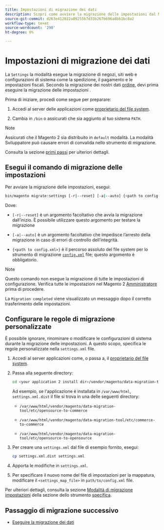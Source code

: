 ```yaml
---
title: Impostazioni di migrazione dei dati
description: Scopri come avviare la migrazione delle impostazioni dal Magento 1 al Magento 2 con [!DNL Data Migration Tool].
source-git-commit: d263e412022a89255b7d33b267b696a8bb1bc8a2
workflow-type: tm+mt
source-wordcount: '298'
ht-degree: 0%

---
```



# Impostazioni di migrazione dei dati

La `Settings` la modalità esegue la migrazione di negozi, siti web e configurazioni di sistema come la spedizione, il pagamento e le impostazioni fiscali. Secondo la migrazione dei nostri dati [ordine](overview.md#migration-order), devi prima eseguire la migrazione delle impostazioni .

Prima di iniziare, procedi come segue per preparare:

1. Accedi al server delle applicazioni come [proprietario del file system](../../../installation/prerequisites/file-system/overview.md).

1. Cambia in `/bin` o assicurati che sia aggiunto al tuo sistema `PATH`.

>[!NOTE]
>
>Assicurati che il Magento 2 sia distribuito in `default` modalità. La modalità Sviluppatore può causare errori di convalida nello strumento di migrazione.


Consulta la sezione [primi passi](overview.md#first-steps) per ulteriori dettagli.

## Esegui il comando di migrazione delle impostazioni

Per avviare la migrazione delle impostazioni, esegui:

```bash
bin/magento migrate:settings [-r|--reset] [-a|--auto] {<path to config.xml>}
```

Dove:

* `[-r|--reset]` è un argomento facoltativo che avvia la migrazione dall’inizio. È possibile utilizzare questo argomento per testare la migrazione

* `[-a|--auto]` è un argomento facoltativo che impedisce l’arresto della migrazione in caso di errori di controllo dell’integrità.

* `{<path to config.xml>}` è il percorso assoluto del file system per lo strumento di migrazione [`config.xml`](../configure.md#configure-migration-in-vendor-folder) file; questo argomento è obbligatorio.

>[!NOTE]
>
>Questo comando non esegue la migrazione di tutte le impostazioni di configurazione. Verifica tutte le impostazioni nel Magento 2 [Amministratore](https://glossary.magento.com/admin) prima di procedere.


La `Migration completed` viene visualizzato un messaggio dopo il corretto trasferimento delle impostazioni.

## Configurare le regole di migrazione personalizzate

È possibile ignorare, rinominare o modificare le configurazioni di sistema durante la migrazione delle impostazioni. A questo scopo, specifica le regole personalizzate nella `settings.xml` file.

1. Accedi al server applicazioni come, o passa a, il [proprietario del file system](../../../installation/prerequisites/file-system/overview.md).

1. Passa alla seguente directory:

   ```bash
   cd <your application 2 install dir>/vendor/magento/data-migration-tool/etc/<edition-to-edition>
   ```

   Ad esempio, se l&#39;applicazione è installata in `/var/www/html`, `settings.xml.dist` il file si trova in una delle seguenti directory:

   * `/var/www/html/vendor/magento/data-migration-tool/etc/opensource-to-commerce`

   * `/var/www/html/vendor/magento/data-migration-tool/etc/commerce-to-commerce`

   * `/var/www/html/vendor/magento/data-migration-tool/etc/opensource-to-opensource`

1. Per creare una `settings.xml` dal file di esempio fornito, esegui:

   ```bash
   cp settings.xml.dist settings.xml
   ```

1. Apporta le modifiche in `settings.xml`.

1. Per specificare il nuovo nome del file di impostazioni per la mappatura, modificare il `<settings_map_file>` in `path/to/config.xml` file.

Per ulteriori dettagli, consulta la sezione [Modalità di migrazione impostazioni](../technical-specification.md#settings-migration-mode) della sezione dello strumento [specifica](../technical-specification.md).

## Passaggio di migrazione successivo

* [Eseguire la migrazione dei dati](data.md)

